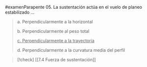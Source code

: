 #examenParapente 
05. La sustentación actúa en el vuelo de planeo
estabilizado ...

> a. Perpendicularmente a la horizontal
> 
> b. Perpendicularmente al peso total
> 
> <u>c. Perpendicularmente a la trayectoria</u>
> 
> d. Perpendicularmente a la curvatura media del perfil

> [!check] 
> [[7.4 Fuerza de sustentación]] 